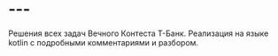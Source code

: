 # ---
Решения всех задач Вечного Контеста Т-Банк. Реализация на языке kotlin с подробными комментариями и разбором.
